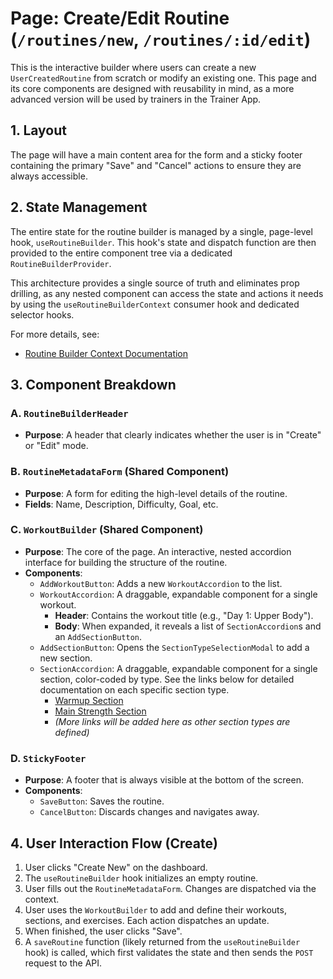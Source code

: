 # Page: Create/Edit Routine (`/routines/new`, `/routines/:id/edit`)

This is the interactive builder where users can create a new `UserCreatedRoutine` from scratch or modify an existing one. This page and its core components are designed with reusability in mind, as a more advanced version will be used by trainers in the Trainer App.

## 1. Layout

The page will have a main content area for the form and a sticky footer containing the primary "Save" and "Cancel" actions to ensure they are always accessible.

## 2. State Management

The entire state for the routine builder is managed by a single, page-level hook, `useRoutineBuilder`. This hook's state and dispatch function are then provided to the entire component tree via a dedicated `RoutineBuilderProvider`.

This architecture provides a single source of truth and eliminates prop drilling, as any nested component can access the state and actions it needs by using the `useRoutineBuilderContext` consumer hook and dedicated selector hooks.

For more details, see:
-   [Routine Builder Context Documentation](./../shared/hooks/use-routine-builder.md)

## 3. Component Breakdown

### A. `RoutineBuilderHeader`
-   **Purpose**: A header that clearly indicates whether the user is in "Create" or "Edit" mode.

### B. `RoutineMetadataForm` (Shared Component)
-   **Purpose**: A form for editing the high-level details of the routine.
-   **Fields**: Name, Description, Difficulty, Goal, etc.

### C. `WorkoutBuilder` (Shared Component)
-   **Purpose**: The core of the page. An interactive, nested accordion interface for building the structure of the routine.
-   **Components**:
    -   `AddWorkoutButton`: Adds a new `WorkoutAccordion` to the list.
    -   `WorkoutAccordion`: A draggable, expandable component for a single workout.
        -   **Header**: Contains the workout title (e.g., "Day 1: Upper Body").
        -   **Body**: When expanded, it reveals a list of `SectionAccordion`s and an `AddSectionButton`.
    -   `AddSectionButton`: Opens the `SectionTypeSelectionModal` to add a new section.
    -   `SectionAccordion`: A draggable, expandable component for a single section, color-coded by type. See the links below for detailed documentation on each specific section type.
        -   [Warmup Section](./../../shared/components/sections/warmup-section.md)
        -   [Main Strength Section](./../../shared/components/sections/main-strength-section.md)
        -   _(More links will be added here as other section types are defined)_

### D. `StickyFooter`
-   **Purpose**: A footer that is always visible at the bottom of the screen.
-   **Components**:
    -   `SaveButton`: Saves the routine.
    -   `CancelButton`: Discards changes and navigates away.

## 4. User Interaction Flow (Create)

1.  User clicks "Create New" on the dashboard.
2.  The `useRoutineBuilder` hook initializes an empty routine.
3.  User fills out the `RoutineMetadataForm`. Changes are dispatched via the context.
4.  User uses the `WorkoutBuilder` to add and define their workouts, sections, and exercises. Each action dispatches an update.
5.  When finished, the user clicks "Save".
6.  A `saveRoutine` function (likely returned from the `useRoutineBuilder` hook) is called, which first validates the state and then sends the `POST` request to the API.
